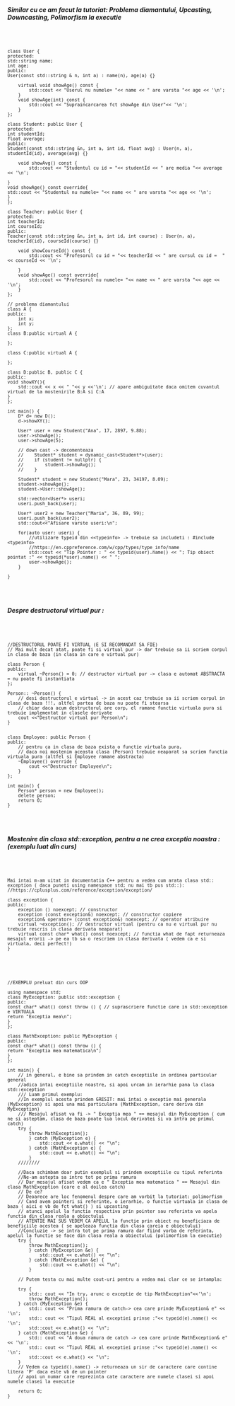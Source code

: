 
<br>
<h5> Similar cu ce am facut la tutoriat: Problema diamantului, Upcasting, Downcasting, Polimorfism la executie</h5>
<code>

    class User {
    protected:
    std::string name;
    int age;
    public:
    User(const std::string & n, int a) : name(n), age(a) {}
    
        virtual void showAge() const {
            std::cout << "Userul nu numele= "<< name << " are varsta "<< age << '\n';
        }
        void showAge(int) const {
            std::cout << "Supraincarcarea fct showAge din User"<< '\n';
        }
    };
    
    class Student: public User {
    protected:
    int studentId;
    float average;
    public:
    Student(const std::string &n, int a, int id, float avg) : User(n, a), studentId(id), average(avg) {}
    
        void showAvg() const {
            std::cout << "Studentul cu id = "<< studentId << " are media "<< average << '\n';
    
    }
    void showAge() const override{
    std::cout << "Studentul nu numele= "<< name << " are varsta "<< age << '\n';
    }
    };
    
    class Teacher: public User {
    protected:
    int teacherId;
    int courseId;
    public:
    Teacher(const std::string &n, int a, int id, int course) : User(n, a), teacherId(id), courseId(course) {}
    
        void showCourseId() const {
            std::cout << "Profesorul cu id = "<< teacherId << " are cursul cu id =  "<< courseId << '\n';
    
        }
        void showAge() const override{
            std::cout << "Profesorul nu numele= "<< name << " are varsta "<< age << '\n';
        }
    };
    
    // problema diamantului
    class A {
    public:
        int x;
        int y;
    };
    class B:public virtual A {
    
    };
    
    class C:public virtual A {
    
    };
    
    class D:public B, public C {
    public:
    void showXY(){
        std::cout << x << " "<< y <<'\n'; // apare ambiguitate daca omitem cuvantul virtual de la mostenirile B:A si C:A
    }
    };
    
    int main() {
        D* d= new D();
        d->showXY();
    
        User* user = new Student("Ana", 17, 2897, 9.88);
        user->showAge();
        user->showAge(5);

        // down cast -> decomenteaza
        //    Student* student = dynamic_cast<Student*>(user);
        //    if (student != nullptr) {
        //        student->showAvg();
        //    }
    
        Student* student = new Student("Mara", 23, 34197, 8.09);
        student->showAge();
        student->User::showAge();
    
        std::vector<User*> useri;
        useri.push_back(user);
    
        User* user2 = new Teacher("Maria", 36, 89, 99);
        useri.push_back(user2);
        std::cout<<"Afisare varste useri:\n";
    
        for(auto user: useri) {
            //utilizare typeid din <<typeinfo> -> trebuie sa includeti : #include <typeinfo>
            //https://en.cppreference.com/w/cpp/types/type_info/name
            std::cout << "Tip Pointer : " << typeid(user).name() << "; Tip obiect pointat :" << typeid(*user).name() << " ";
            user->showAge();
        }
    
    }


</code>

<br>

<h5> Despre destructorul virtual pur :</h5>

<code>

    //DESTRUCTORUL POATE FI VIRTUAL (E SI RECOMANDAT SA FIE)
    // Mai mult decat atat, poate fi si virtual pur -> dar trebuie sa ii scriem corpul in clasa de baza (in clasa in care e virtual pur)

    class Person {
    public:
        virtual ~Person() = 0; // destructor virtual pur -> clasa e automat ABSTRACTA = nu poate fi instantiata
    };
    
    Person:: ~Person() {
        // desi destructorul e virtual -> in acest caz trebuie sa ii scriem corpul in clasa de baza !!!, altfel partea de baza nu poate fi stearsa
        // chiar daca acum destructorul are corp, el ramane functie virtuala pura si trebuie implementat in clasele derivate
        cout <<"Destructor virtual pur Person\n";
    }
    
    
    class Employee: public Person {
    public:
        // pentru ca in clasa de baza exista o functie virtuala pura,
        // daca noi mostenim aceasta clasa (Person) trebuie neaparat sa scriem functia virtuala pura (altfel si Employee ramane abstracta)
        ~Employee() override {
            cout <<"Destructor Employee\n";
        }
    };

    int main() {
        Person* person = new Employee();
        delete person;
        return 0;
    }
</code>

<br>
<h5> Mostenire din clasa std::exception, pentru a ne crea exceptia noastra : (exemplu luat din curs) </h5>

<code>
    
    Mai intai m-am uitat in documentatia C++ pentru a vedea cum arata clasa std:: exception ( daca puneti using namespace std; nu mai tb pus std::):
    //https://cplusplus.com/reference/exception/exception/

    class exception {
    public:
        exception () noexcept; // constructor 
        exception (const exception&) noexcept; // constructor copiere
        exception& operator= (const exception&) noexcept; // operator atribuire
        virtual ~exception(); // destructor virtual (pentru ca nu e virtual pur nu trebuie rescris in clasa derivata neaparat)
        virtual const char* what() const noexcept; // functia what de fapt returneaza mesajul erorii -> pe ea tb sa o rescriem in clasa derivata ( vedem ca e si virtuala, deci perfect!)
    }

</code>


<code>

    //EXEMPLU preluat din curs OOP

    using namespace std;
    class MyException: public std::exception {
    public:
    const char* what() const throw () { // suprascriere functie care in std::exception e VIRTUALA
    return "Exceptia mea\n";
    }
    };
    
    class MathException: public MyException {
    public:
    const char* what() const throw () {
    return "Exceptia mea matematica\n";
    }
    };
    
    int main() {
        // in general, e bine sa prindem in catch exceptiile in ordinea particular general
        //adica intai exceptiile noastre, si apoi urcam in ierarhie pana la clasa std::exception
        /// Luam primul exemplu:
        //In exemplul acesta prindem GRESIT: mai intai o exceptie mai generala (MyException) si apoi una mai particulara (MathException, care deriva din MyException)
        /// Mesajul afisat va fi -> " Exceptia mea " == mesajul din MyException ( cum ne si asteptam, clasa de baza poate lua locul derivatei si va intra pe primul catch)
        try {
            throw MathException();
            } catch (MyException e) {
                std::cout << e.what() << "\n";
            } catch (MathException e) {
                std::cout << e.what() << "\n";
            }
        ////////

        //Daca schimbam doar putin exemplul si prindem exceptiile cu tipul referinta
        //Ne-am astepta sa intre tot pe prima ramura
        // Dar mesajul afisat vedem ca e " Exceptia mea matematica " == Mesajul din clasa MathException (care e al doilea catch)
        // De ce?
        // Deoarece are loc fenomenul despre care am vorbit la tutoriat: polimorfism
        // Cand avem pointeri si referinte, o ierarhie, o functie virtuala in clasa de baza ( aici e vb de fct what() ) si upcasting 
        // atunci apelul la functia respectiva prin pointer sau referinta va apela functia din clasa reala a obiectului
        // ATENTIE MAI SUS VEDEM CA APELUL la functie prin obiect nu beneficiaza de beneficiile acestea ( se apeleaza functia din clasa careia e obiectului)
        //Concluzie -> se intra tot pe prima ramura dar fiind vorba de referinta, apelul la functie se face din clasa reala a obiectului (polimorfism la executie)
        try {
            throw MathException();
            } catch (MyException &e) {
                std::cout << e.what() << "\n";
            } catch (MathException &e) {
                std::cout << e.what() << "\n";
            }

        // Putem testa cu mai multe cout-uri pentru a vedea mai clar ce se intampla:

        try {
            std:: cout << "In try, arunc o exceptie de tip MathException"<<'\n';
            throw MathException();
        } catch (MyException &e) {
            std:: cout << "Prima ramura de catch-> cea care prinde MyException& e" << '\n';
            std:: cout << "Tipul REAL al exceptiei prinse :"<< typeid(e).name() << '\n';
            std::cout << e.what() << "\n";
        } catch (MathException &e) {
            std:: cout << "A doua ramura de catch -> cea care prinde MathException& e" << '\n';
            std:: cout << "Tipul REAL al exceptiei prinse :"<< typeid(e).name() << '\n';
            std::cout << e.what() << "\n";
        }
        // Vedem ca typeid().name() -> returneaza un sir de caractere care contine litera 'P' daca este vb de un pointer 
        // apoi un numar care reprezinta cate caractere are numele clasei si apoi numele clasei la executie 

        return 0;
    }
</code>